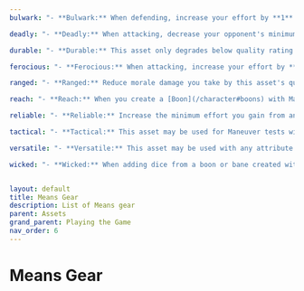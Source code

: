 ```yaml
---
bulwark: "- **Bulwark:** When defending, increase your effort by **1** for each **6** you roll."

deadly: "- **Deadly:** When attacking, decrease your opponent's minimum effort by **1** + this asset's masterpiece rating. This does not reduce minimum effort gained from one of your conditions."

durable: "- **Durable:** This asset only degrades below quality rating **1,** if you roll a **1.**"

ferocious: "- **Ferocious:** When attacking, increase your effort by **1** for each **6** you roll."

ranged: "- **Ranged:** Reduce morale damage you take by this asset's quality rating."

reach: "- **Reach:** When you create a [Boon](/character#boons) with Maneuver, it becomes [Enduring](/character#enduring-boons--banes)."

reliable: "- **Reliable:** Increase the minimum effort you gain from another asset by **1** + this asset's masterpiece rating."

tactical: "- **Tactical:** This asset may be used for Maneuver tests without penalty. When testing Maneuver, add **1** + its masterpiece rating as dice to your roll."

versatile: "- **Versatile:** This asset may be used with any attribute without penalty."

wicked: "- **Wicked:** When adding dice from a boon or bane created with Intuition, also add **1** + this asset's masterpiece rating as dice to your roll."


layout: default
title: Means Gear
description: List of Means gear
parent: Assets
grand_parent: Playing the Game
nav_order: 6
---
```


# Means Gear


